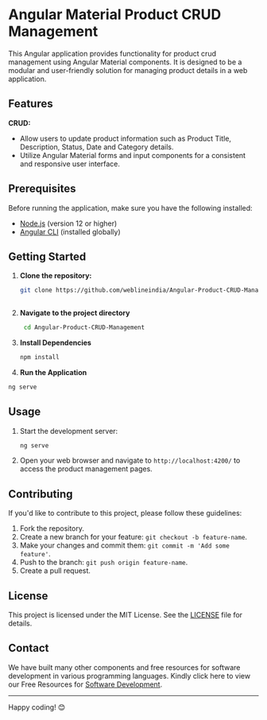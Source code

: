 # Angular Material Product CRUD Management

This Angular application provides functionality for product crud management using Angular Material components. It is designed to be a modular and user-friendly solution for managing product details in a web application.

## Features

**CRUD:**
   - Allow users to update product information such as Product Title, Description, Status, Date and Category details.
   - Utilize Angular Material forms and input components for a consistent and responsive user interface.

## Prerequisites

Before running the application, make sure you have the following installed:

- [Node.js](https://nodejs.org/) (version 12 or higher)
- [Angular CLI](https://angular.io/cli) (installed globally)

## Getting Started

1. **Clone the repository:**
   ```bash
   git clone https://github.com/weblineindia/Angular-Product-CRUD-Management.git
  
2. **Navigate to the project directory**
   ```bash
    cd Angular-Product-CRUD-Management

3. **Install Dependencies**
   ```bash 
   npm install

4. **Run the Application**
  ```bash 
  ng serve
  ```

## Usage

1. Start the development server:

   ```bash
   ng serve
   ```

2. Open your web browser and navigate to `http://localhost:4200/` to access the product management pages.

## Contributing

If you'd like to contribute to this project, please follow these guidelines:

1. Fork the repository.
2. Create a new branch for your feature: `git checkout -b feature-name`.
3. Make your changes and commit them: `git commit -m 'Add some feature'`.
4. Push to the branch: `git push origin feature-name`.
5. Create a pull request.

## License

This project is licensed under the MIT License. See the [LICENSE](LICENSE) file for details.

## Contact

We have built many other components and free resources for software development in various programming languages. Kindly click here to view our Free Resources for [Software Development](https://www.weblineindia.com/communities.html).

---

Happy coding! 😊
